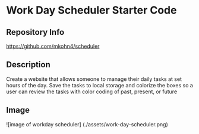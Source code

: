 # Work Day Scheduler Starter Code

## Repository Info
https://github.com/mkohn4/scheduler

## Description
Create a website that allows someone to manage their daily tasks at set hours of the day.  Save the tasks to local storage and colorize the boxes so a user can review the tasks with color coding of past, present, or future

## Image
![image of workday scheduler] (./assets/work-day-scheduler.png)